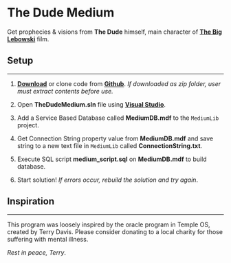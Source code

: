 # The Dude Medium

Get prophecies & visions from **The Dude** himself, main character of
**[The Big Lebowski](https://en.wikipedia.org/wiki/The_Big_Lebowski)** film.

## Setup

---

1. **[Download](https://github.com/Snailware/TheDudeMedium/archive/refs/heads/master.zip)**
or clone code from
**[Github](https://github.com/Snailware/TheDudeMedium)**.
*If downloaded as zip folder, user must extract contents before use.*

2. Open **TheDudeMedium.sln** file using
**[Visual Studio](https://visualstudio.microsoft.com/)**.

3. Add a Service Based Database called **MediumDB.mdf** to the `MediumLib`
project.

4. Get Connection String property value from **MediumDB.mdf** and save string
to a new text file in `MediumLib` called **ConnectionString.txt**.

5. Execute SQL script **medium_script.sql** on **MediumDB.mdf** to build
database.

6. Start solution! *If errors occur, rebuild the solution and try again*.

## Inspiration

---

This program was loosely inspired by the oracle program in Temple OS, created
by Terry Davis. Please consider donating to a local charity for those suffering with
mental illness.

*Rest in peace, Terry*.
